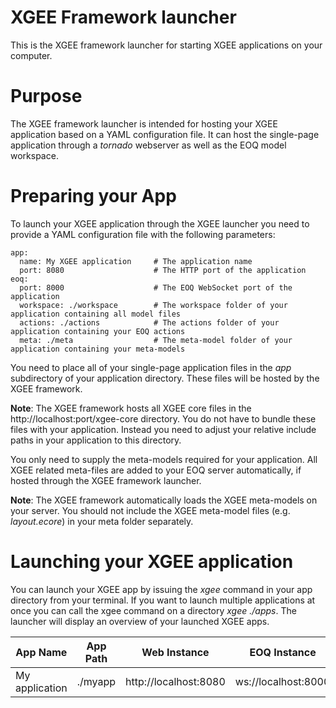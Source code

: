 # XGEE Framework launcher

This is the XGEE framework launcher for starting XGEE applications on your computer. 

# Purpose

The XGEE framework launcher is intended for hosting your XGEE application based on a YAML configuration file. It can host the single-page application through a *tornado* webserver as well as the EOQ model workspace.

# Preparing your App

To launch your XGEE application through the XGEE launcher you need to provide a YAML configuration file with the following parameters:

```
app:
  name: My XGEE application     # The application name
  port: 8080                    # The HTTP port of the application
eoq:    
  port: 8000                    # The EOQ WebSocket port of the application
  workspace: ./workspace        # The workspace folder of your application containing all model files
  actions: ./actions            # The actions folder of your application containing your EOQ actions
  meta: ./meta                  # The meta-model folder of your application containing your meta-models
```

You need to place all of your single-page application files in the *app* subdirectory of your application directory. These files will be hosted by the XGEE framework. 

 **Note**: The XGEE framework hosts all XGEE core files in the http://localhost:port/xgee-core directory. You do not have to bundle these files with your application. Instead you need to adjust your relative include paths in your application to this directory.

You only need to supply the meta-models required for your application. All XGEE related meta-files are added to your EOQ server automatically, if hosted through the XGEE framework launcher.

 **Note**: The XGEE framework automatically loads the XGEE meta-models on your server. You should not include the XGEE meta-model files (e.g. *layout.ecore*) in your meta folder separately.

# Launching your XGEE application

You can launch your XGEE app by issuing the *xgee* command in your app directory from your terminal. If you want to launch multiple applications at once you can call the xgee command on a  directory *xgee ./apps*. The launcher will display an overview of your launched XGEE apps.

| App Name        | App Path    | Web Instance          |   EOQ Instance      |
| --------------- |:-----------:| :--------------------:|:--------------------:
| My application  | ./myapp     | http://localhost:8080 | ws://localhost:8000 |

